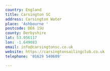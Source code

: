 ```yaml
---
country: England
title: Carsington SC
address: Carsington Water
place: 'Ashbourne '
postcode: DE6 1SU
county: Derbyshire
lat: 53.056117
lon: -1.649083
email: info@carsingtonsc.co.uk
website: https://carsingtonsailingclub.co.uk
telephone: '01629 540609'

---
```

